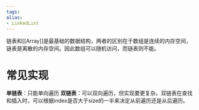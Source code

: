 ```yaml
---
tags: 
alias:
- LinkedList
---
```

链表和[[Array]]是最基础的数据结构，两者的区别在于数组是连续的内存空间，链表是离散的内存空间。因此数组可以随机访问，而链表则不能。
# 常见实现
**单链表**：只能单向遍历
**双链表**：可以双向遍历，但实现要更复杂。双链表在查找和插入时，可以根据index是否大于size的一半来决定从前遍历还是从后遍历。
